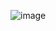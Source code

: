 ![image](https://github.com/mireashik/fizika_1sem/assets/123753819/b524962e-8c50-4cd4-b91e-ccf37bb27c93)
